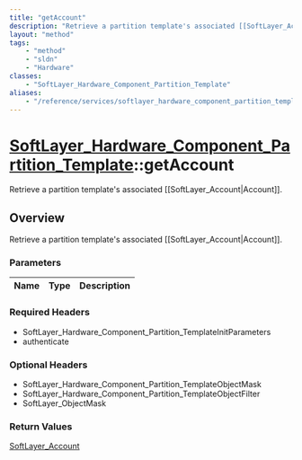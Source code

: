 ```yaml
---
title: "getAccount"
description: "Retrieve a partition template's associated [[SoftLayer_Account|Account]]."
layout: "method"
tags:
    - "method"
    - "sldn"
    - "Hardware"
classes:
    - "SoftLayer_Hardware_Component_Partition_Template"
aliases:
    - "/reference/services/softlayer_hardware_component_partition_template/getAccount"
---
```

# [SoftLayer_Hardware_Component_Partition_Template](/reference/services/SoftLayer_Hardware_Component_Partition_Template)::getAccount

Retrieve a partition template's associated [[SoftLayer_Account|Account]].


## Overview 
Retrieve a partition template's associated [[SoftLayer_Account|Account]].

### Parameters 
|Name | Type | Description |
| --- | --- | --- |


### Required Headers
* SoftLayer_Hardware_Component_Partition_TemplateInitParameters
* authenticate

### Optional Headers
* SoftLayer_Hardware_Component_Partition_TemplateObjectMask
* SoftLayer_Hardware_Component_Partition_TemplateObjectFilter
* SoftLayer_ObjectMask

### Return Values
<a href='/reference/datatypes/SoftLayer_Account'>SoftLayer_Account </a>


